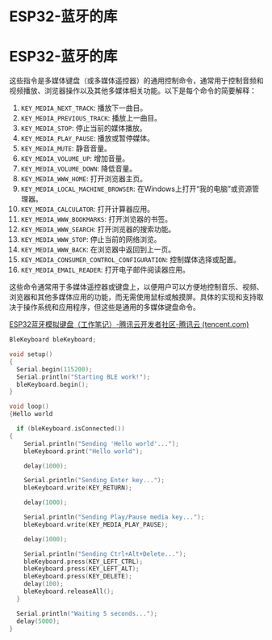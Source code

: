 # ESP32-蓝牙的库

# ESP32-蓝牙的库

这些指令是多媒体键盘（或多媒体遥控器）的通用控制命令，通常用于控制音频和视频播放、浏览器操作以及其他多媒体相关功能。以下是每个命令的简要解释：

1.  `KEY_MEDIA_NEXT_TRACK`: 播放下一曲目。
2.  `KEY_MEDIA_PREVIOUS_TRACK`: 播放上一曲目。
3.  `KEY_MEDIA_STOP`: 停止当前的媒体播放。
4.  `KEY_MEDIA_PLAY_PAUSE`: 播放或暂停媒体。
5.  `KEY_MEDIA_MUTE`: 静音音量。
6.  `KEY_MEDIA_VOLUME_UP`: 增加音量。
7.  `KEY_MEDIA_VOLUME_DOWN`: 降低音量。
8.  `KEY_MEDIA_WWW_HOME`: 打开浏览器主页。
9.  `KEY_MEDIA_LOCAL_MACHINE_BROWSER`: 在Windows上打开“我的电脑”或资源管理器。
10. `KEY_MEDIA_CALCULATOR`: 打开计算器应用。
11. `KEY_MEDIA_WWW_BOOKMARKS`: 打开浏览器的书签。
12. `KEY_MEDIA_WWW_SEARCH`: 打开浏览器的搜索功能。
13. `KEY_MEDIA_WWW_STOP`: 停止当前的网络浏览。
14. `KEY_MEDIA_WWW_BACK`: 在浏览器中返回到上一页。
15. `KEY_MEDIA_CONSUMER_CONTROL_CONFIGURATION`: 控制媒体选择或配置。
16. `KEY_MEDIA_EMAIL_READER`: 打开电子邮件阅读器应用。

这些命令通常用于多媒体遥控器或键盘上，以便用户可以方便地控制音乐、视频、浏览器和其他多媒体应用的功能，而无需使用鼠标或触摸屏。具体的实现和支持取决于操作系统和应用程序，但这些是通用的多媒体键盘命令。

[ESP32蓝牙模拟键盘（工作笔记）-腾讯云开发者社区-腾讯云 (tencent.com)](https://cloud.tencent.com/developer/article/1891221 "ESP32蓝牙模拟键盘（工作笔记）-腾讯云开发者社区-腾讯云 (tencent.com)")

```c
BleKeyboard bleKeyboard;

void setup()
{
  Serial.begin(115200);
  Serial.println("Starting BLE work!");
  bleKeyboard.begin();
}

void loop()
{Hello world

  if (bleKeyboard.isConnected())
{
    Serial.println("Sending 'Hello world'...");
    bleKeyboard.print("Hello world");

    delay(1000);

    Serial.println("Sending Enter key...");
    bleKeyboard.write(KEY_RETURN);

    delay(1000);

    Serial.println("Sending Play/Pause media key...");
    bleKeyboard.write(KEY_MEDIA_PLAY_PAUSE);

    delay(1000);

    Serial.println("Sending Ctrl+Alt+Delete...");
    bleKeyboard.press(KEY_LEFT_CTRL);
    bleKeyboard.press(KEY_LEFT_ALT);
    bleKeyboard.press(KEY_DELETE);
    delay(100);
    bleKeyboard.releaseAll();
  }

  Serial.println("Waiting 5 seconds...");
  delay(5000);
}

```
